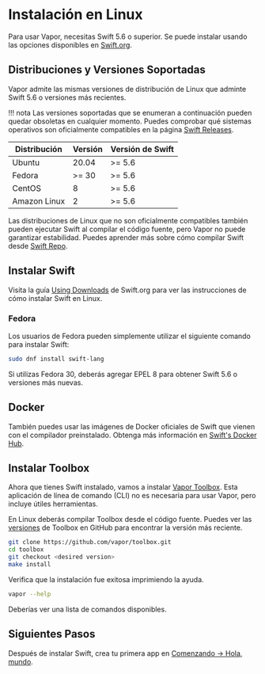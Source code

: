 # Instalación en Linux

Para usar Vapor, necesitas Swift 5.6 o superior. Se puede instalar usando las opciones disponibles en [Swift.org](https://swift.org/download/).

## Distribuciones y Versiones Soportadas

Vapor admite las mismas versiones de distribución de Linux que adminte Swift 5.6 o versiones más recientes.

!!! nota
    Las versiones soportadas que se enumeran a continuación pueden quedar obsoletas en cualquier momento. Puedes comprobar qué sistemas operativos son oficialmente compatibles en la página [Swift Releases](https://swift.org/download/#releases).

|Distribución|Versión|Versión de Swift|
|-|-|-|
|Ubuntu|20.04|>= 5.6|
|Fedora|>= 30|>= 5.6|
|CentOS|8|>= 5.6|
|Amazon Linux|2|>= 5.6|

Las distribuciones de Linux que no son oficialmente compatibles también pueden ejecutar Swift al compilar el código fuente, pero Vapor no puede garantizar estabilidad. Puedes aprender más sobre cómo compilar Swift desde [Swift Repo](https://github.com/apple/swift#getting-started).

## Instalar Swift

Visita la guía [Using Downloads](https://swift.org/download/#using-downloads) de Swift.org para ver las instrucciones de cómo instalar Swift en Linux.

### Fedora

Los usuarios de Fedora pueden simplemente utilizar el siguiente comando para instalar Swift:

```sh
sudo dnf install swift-lang
```

Si utilizas Fedora 30, deberás agregar EPEL 8 para obtener Swift 5.6 o versiones más nuevas.

## Docker

También puedes usar las imágenes de Docker oficiales de Swift que vienen con el compilador preinstalado. Obtenga más información en [Swift's Docker Hub](https://hub.docker.com/_/swift).

## Instalar Toolbox

Ahora que tienes Swift instalado, vamos a instalar [Vapor Toolbox](https://github.com/vapor/toolbox). Esta aplicación de línea de comando (CLI) no es necesaria para usar Vapor, pero incluye útiles herramientas.

En Linux deberás compilar Toolbox desde el código fuente. Puedes ver las <a href="https://github.com/vapor/toolbox/releases" target="_blank">versiones</a> de Toolbox en GitHub para encontrar la versión más reciente.

```sh
git clone https://github.com/vapor/toolbox.git
cd toolbox
git checkout <desired version>
make install
```

Verifica que la instalación fue exitosa imprimiendo la ayuda.

```sh
vapor --help
```

Deberías ver una lista de comandos disponibles.

## Siguientes Pasos

Después de instalar Swift, crea tu primera app en [Comenzando &rarr; Hola, mundo](../getting-started/hello-world.md).
